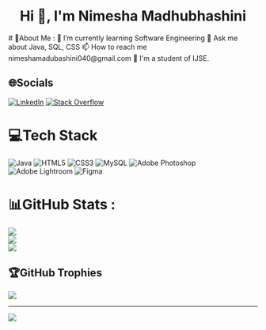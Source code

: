 <h1 align="center">Hi 👋, I'm Nimesha Madhubhashini</h1>
# 💫About Me :
🌱 I’m currently learning  Software Engineering
💬 Ask me about Java, SQL, CSS
📫 How to reach me nimeshamadubashini040@gmail.com
🌱 I'm a student of IJSE.

## 🌐Socials
[![LinkedIn](https://img.shields.io/badge/LinkedIn-%230077B5.svg?logo=linkedin&logoColor=white)](https://linkedin.com/in/nimesha-madhubhashini-2b0741264) [![Stack Overflow](https://img.shields.io/badge/-Stackoverflow-FE7A16?logo=stack-overflow&logoColor=white)](https://stackoverflow.com/users/18200401) 

# 💻Tech Stack
![Java](https://img.shields.io/badge/java-%23ED8B00.svg?style=for-the-badge&logo=java&logoColor=white) ![HTML5](https://img.shields.io/badge/html5-%23E34F26.svg?style=for-the-badge&logo=html5&logoColor=white) ![CSS3](https://img.shields.io/badge/css3-%231572B6.svg?style=for-the-badge&logo=css3&logoColor=white) ![MySQL](https://img.shields.io/badge/mysql-%2300f.svg?style=for-the-badge&logo=mysql&logoColor=white) ![Adobe Photoshop](https://img.shields.io/badge/adobephotoshop-%2331A8FF.svg?style=for-the-badge&logo=adobephotoshop&logoColor=white) ![Adobe Lightroom](https://img.shields.io/badge/Adobe%20Lightroom-31A8FF.svg?style=for-the-badge&logo=Adobe%20Lightroom&logoColor=white) 	![Figma](https://img.shields.io/badge/figma-%23F24E1E.svg?style=for-the-badge&logo=figma&logoColor=white)
# 📊GitHub Stats :
![](https://github-readme-stats.vercel.app/api?username=nimeshamadubashini&theme=radical&hide_border=false&include_all_commits=false&count_private=false)<br/>
![](https://github-readme-streak-stats.herokuapp.com/?user=nimeshamadubashini&theme=radical&hide_border=false)<br/>
![](https://github-readme-stats.vercel.app/api/top-langs/?username=nimeshamadubashini&theme=radical&hide_border=false&include_all_commits=false&count_private=false&layout=compact)

## 🏆GitHub Trophies
![](https://github-trophies.vercel.app/?username=nimeshamadubashini&theme=radical&no-frame=false&no-bg=false&margin-w=4)

---
[![](https://visitcount.itsvg.in/api?id=nimeshamadubashini&icon=0&color=0)](https://visitcount.itsvg.in)

